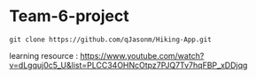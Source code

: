 # Team-6-project

```git clone https://github.com/qJasonm/Hiking-App.git```

learning resource : https://www.youtube.com/watch?v=dLgquj0c5_U&list=PLCC34OHNcOtpz7PJQ7Tv7hqFBP_xDDjqg
